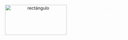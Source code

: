<p align="center">
  <img src="https://via.placeholder.com/200x100/FF0000/FFFFFF?text=" alt="rectángulo" width="200" height="100">
  <span style="position: relative; top: -60px; color: white;">Texto dentro del rectángulo</span>
</p>
